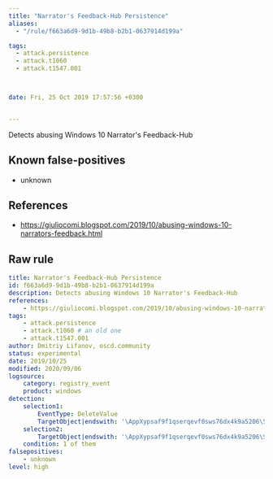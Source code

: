 ```yaml
---
title: "Narrator's Feedback-Hub Persistence"
aliases:
  - "/rule/f663a6d9-9d1b-49b8-b2b1-0637914d199a"

tags:
  - attack.persistence
  - attack.t1060
  - attack.t1547.001



date: Fri, 25 Oct 2019 17:57:56 +0300


---
```


Detects abusing Windows 10 Narrator's Feedback-Hub

<!--more-->


## Known false-positives

* unknown



## References

* https://giuliocomi.blogspot.com/2019/10/abusing-windows-10-narrators-feedback.html


## Raw rule
```yaml
title: Narrator's Feedback-Hub Persistence
id: f663a6d9-9d1b-49b8-b2b1-0637914d199a
description: Detects abusing Windows 10 Narrator's Feedback-Hub
references:
    - https://giuliocomi.blogspot.com/2019/10/abusing-windows-10-narrators-feedback.html
tags:
    - attack.persistence
    - attack.t1060 # an old one
    - attack.t1547.001
author: Dmitriy Lifanov, oscd.community
status: experimental
date: 2019/10/25
modified: 2020/09/06
logsource:
    category: registry_event
    product: windows
detection:
    selection1:
        EventType: DeleteValue
        TargetObject|endswith: '\AppXypsaf9f1qserqevf0sws76dx4k9a5206\Shell\open\command\DelegateExecute'
    selection2:
        TargetObject|endswith: '\AppXypsaf9f1qserqevf0sws76dx4k9a5206\Shell\open\command\(Default)'
    condition: 1 of them
falsepositives:
    - unknown
level: high

```
